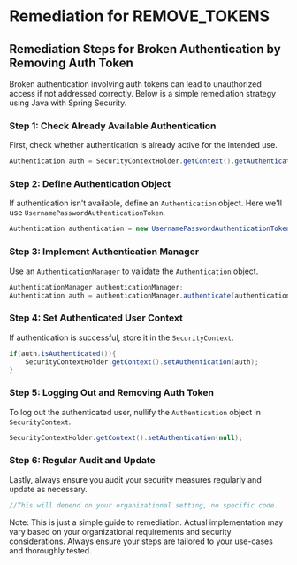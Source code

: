 # Remediation for REMOVE_TOKENS

## Remediation Steps for Broken Authentication by Removing Auth Token
Broken authentication involving auth tokens can lead to unauthorized access if not addressed correctly. Below is a simple remediation strategy using Java with Spring Security.

### Step 1: Check Already Available Authentication
First, check whether authentication is already active for the intended use.

```java
Authentication auth = SecurityContextHolder.getContext().getAuthentication();
```

### Step 2: Define Authentication Object
If authentication isn't available, define an `Authentication` object. Here we'll use `UsernamePasswordAuthenticationToken`.

```java
Authentication authentication = new UsernamePasswordAuthenticationToken(username, password);
```

### Step 3: Implement Authentication Manager
Use an `AuthenticationManager` to validate the `Authentication` object.

```java
AuthenticationManager authenticationManager;
Authentication auth = authenticationManager.authenticate(authentication);
```

### Step 4: Set Authenticated User Context
If authentication is successful, store it in the `SecurityContext`.

```java
if(auth.isAuthenticated()){
    SecurityContextHolder.getContext().setAuthentication(auth);
}
```

### Step 5: Logging Out and Removing Auth Token
To log out the authenticated user, nullify the `Authentication` object in `SecurityContext`.

```java
SecurityContextHolder.getContext().setAuthentication(null);
```

### Step 6: Regular Audit and Update
Lastly, always ensure you audit your security measures regularly and update as necessary.

```java
//This will depend on your organizational setting, no specific code.
```

Note: This is just a simple guide to remediation. Actual implementation may vary based on your organizational requirements and security considerations. Always ensure your steps are tailored to your use-cases and thoroughly tested.